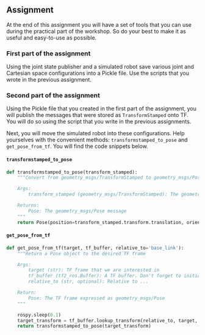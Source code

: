 ## Assignment

At the end of this assignment you will have a set of tools that you can use during the practical part of the workshop. So do your best to make it as useful and easy-to-use as possible.

### First part of the assignment
Using the joint state publisher and a simulated robot save various joint and Cartesian space configurations into a Pickle file. Use the scripts that you wrote in the previous assignment.


### Second part of the assignment
Using the Pickle file that you created in the first part of the assignment, you will publish the messages that were stored as `TransformStamped` onto TF. You will do so using the script that you write in the previous assignments.

Next, you will move the simulated robot into these configurations. Help yourselves with the convenient methods: `transformstamped_to_pose` and `get_pose_from_tf`. You will find the code snippets below.

#### `transformstamped_to_pose`
```python
def transformstamped_to_pose(transform_stamped):
    """Convert from geometry_msgs/TransformStamped to geometry_msgs/Pose

    Args:
        transform_stamped (geometry_msgs/TransformStamped): The geometry_msgs/TransformStamped message to convert

    Returns:
        Pose: The geometry_msgs/Pose message
    """
    return Pose(position=transform_stamped.transform.translation, orientation=transform_stamped.transform.rotation)
```

#### `get_pose_from_tf`

```python
def get_pose_from_tf(target, tf_buffer, relative_to='base_link'):
    """Return a Pose object to the desired TF frame

    Args:
        target (str): TF frame that we are interested in
        tf_buffer (tf2_ros.Buffer): A TF buffer. Don't forget to initialize it with the listener!!!
        relative_to (str, optional): Relative to ...

    Return:
        Pose: The TF frame expressed as geometry_msgs/Pose
    """

    rospy.sleep(0.1)
    target_transform = tf_buffer.lookup_transform(relative_to, target, rospy.Time(0))
    return transformstamped_to_pose(target_transform)
```